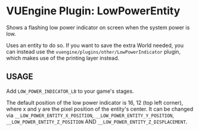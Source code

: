 VUEngine Plugin: LowPowerEntity
===============================

Shows a flashing low power indicator on screen when the system power is low.

Uses an entity to do so. If you want to save the extra World needed, you can instead use the `vuengine/plugins/other/LowPowerIndicator` plugin, which makes use of the printing layer instead.


USAGE
-----

Add `LOW_POWER_INDICATOR_LB` to your game's stages.

The default position of the low power indicator is 16, 12 (top left corner), where x and y are the pixel position of the entity's center. It can be changed via `__LOW_POWER_ENTITY_X_POSITION`, `__LOW_POWER_ENTITY_Y_POSITION`, `__LOW_POWER_ENTITY_Z_POSITION` AND `__LOW_POWER_ENTITY_Z_DISPLACEMENT`.
